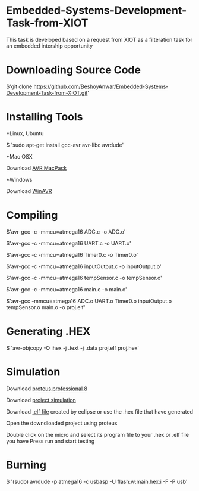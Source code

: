 # Embedded-Systems-Development-Task-from-XIOT
This task is developed based on a request from XIOT as a filteration task for an embedded intership opportunity

# Downloading Source Code
  $'git clone https://github.com/BeshoyAnwar/Embedded-Systems-Development-Task-from-XIOT.git'
# Installing Tools
*Linux, Ubuntu

  $ 'sudo apt-get install gcc-avr avr-libc avrdude'
  
*Mac OSX

  Download [AVR MacPack](https://www.obdev.at/products/crosspack/download.html)
  
*Windows

  Download [WinAVR](http://winavr.sourceforge.net/download.html)
 
# Compiling
  $'avr-gcc -c -mmcu=atmega16 ADC.c -o ADC.o'
  
  $'avr-gcc -c -mmcu=atmega16 UART.c -o UART.o'
  
  $'avr-gcc -c -mmcu=atmega16 Timer0.c -o Timer0.o'
  
  $'avr-gcc -c -mmcu=atmega16 inputOutput.c -o inputOutput.o'
  
  $'avr-gcc -c -mmcu=atmega16 tempSensor.c -o tempSensor.o'
  
  $'avr-gcc -c -mmcu=atmega16 main.c -o main.o'
  
  $'avr-gcc -mmcu=atmega16 ADC.o UART.o Timer0.o inputOutput.o tempSensor.o main.o -o proj.elf'
 
# Generating .HEX
  $ 'avr-objcopy -O ihex -j .text -j .data proj.elf proj.hex'
# Simulation
  Download [proteus professional 8](http://getintopc.com/softwares/electronics/proteus-8-free-download/)
  
  Download [project simulation](https://github.com/BeshoyAnwar/Embedded-Systems-Development-Task-from-XIOT/raw/master/projectsimulation.pdsprj)
  
  Download [.elf file](https://github.com/BeshoyAnwar/Embedded-Systems-Development-Task-from-XIOT/raw/master/elfProjectFile.elf) created     by eclipse or use the .hex file that have generated
  
  Open the downdloaded project using proteus 
  
  Double click on the micro and select its program file to your .hex or .elf file you have
  Press run and start testing
# Burning
  $ '(sudo) avrdude -p atmega16 -c usbasp -U flash:w:main.hex:i -F -P usb'

